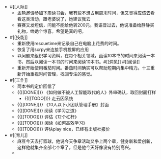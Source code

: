 - #[[人际]]
    - 孟艳邀请参加下周读书会，我有些不想占用周末时间，但又觉得应该去看看这类活动，跟老婆说了，她建议我去
    - 赛赛又发短信，问能不能给他转200元。我语音过去，他说准备给静静买礼物，给她个惊喜。希望是真的吧。
- #[[技能]]
    - 重新使用rescuetime来记录自己在电脑上花费的时间。
    - 恢复了用scrpy来连接手机投屏的应用
    - 以问题来组织学习资料，在每个相关领域，画读10本书的时间来阅读一本书，然后以阅读一本书的时间来阅读10本书。#[[洞见]] #[[阅读]]
    - 重新开始使用番茄时间。番茄时间确实可以帮助短期内集中精力。十三重新开始重视时间管理，找回专注的感觉。
- #[[工作]] 
    - 两本书的定价回信了
    - {{[[DONE]]}} 《如何做不被人工智能取代的人》外审确认，取回封面打样
        - {{[[TODO]]}} 走云因系统
    - {{[[DONE]]}} 《10人以下小团队管理手册》封面
    - {{[[DONE]]}} 阅读《学习之道》
    - {{[[TODO]]}} 评估《12个杠杆》
    - {{[[TODO]]}} 阅读《如何高效学习》
    - {{[[TODO]]}} 评估play nice，已经有出版社报价
- #[[育儿]]
    - 麻豆今天去打篮球，他说今天争章活动又争上两个章，健身新和爱创新，这样他就集齐全部七个章了。但是他今天好像没有特别高兴。
    - 
